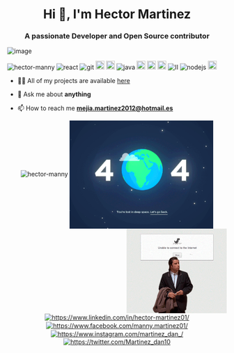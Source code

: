 

<!--
**hector-manny/hector-manny** is a ✨ _special_ ✨ repository because its `README.md` (this file) appears on your GitHub profile.

Here are some ideas to get you started:

- 🔭 I’m currently working on ...
- 🌱 I’m currently learning ...
- 👯 I’m looking to collaborate on ...
- 🤔 I’m looking for help with ...
- 💬 Ask me about ...
- 📫 How to reach me: ...
- 😄 Pronouns: ...
- ⚡ Fun fact: ...
-->
<h1 align="center">Hi 👋, I'm Hector Martinez </h1>
<h3 align="center">A passionate Developer and Open Source contributor </h3>

![image](https://github.com/saadeghi/saadeghi/blob/master/dino.gif)

<p align="left">
  <img src="https://komarev.com/ghpvc/?username=hector-manny" alt="hector-manny" />
   <img src="https://img.icons8.com/color/48/000000/react-native.png" alt="react" width="20" height="20"/>
  <img src="https://img.icons8.com/color/48/000000/git.png" alt="git" width="20" height="20"/> 
  <img src="https://img.icons8.com/color/48/000000/c-sharp-logo.png" width="20" height="20"/>
  <img src="https://img.icons8.com/color/48/000000/python.png" width="20" height="20" />
  <img src="https://img.icons8.com/color/48/000000/java-coffee-cup-logo.png" alt="java" width="20" height="20"/>
  <img src="https://img.icons8.com/color/50/000000/javascript.png" width="20" height="20" />
  <img src="https://img.icons8.com/fluent/48/000000/android-os.png" width="20" height="20" />
  <img src="https://img.icons8.com/color/48/000000/google-cloud-platform.png" width="20" height="20" />
  <img src="https://img.icons8.com/color/48/000000/intellij-idea.png" alt="II" width="20" height="20"/> 
  <img src="https://img.icons8.com/color/48/000000/nodejs.png" alt="nodejs" width="20" height="20"/>
  <img src="https://img.icons8.com/color/48/000000/kotlin.png" width="20" height="20"/>
  </p>
  
  
- 👨‍💻 All of my projects are available  [here](https://github.com/hector-manny?tab=repositories)

- 💬 Ask me about **anything**

- 📫 How to reach me **mejia.martinez2012@hotmail.es**

<p align="center"> 
   <img src="https://github-readme-stats.vercel.app/api?username=hector-manny&theme=highcontrast&show_icons=true" alt="hector-manny" />
  <img align="center" src="https://github.com/hector-manny/hector-manny/blob/master/Gifs/404.gif" width="330"/>
   <img align="right" src="https://github.com/hector-manny/hector-manny/blob/master/Gifs/ahh.gif?raw=true" width="230"/>
  </p>

<p align="center">
<a href="https://www.linkedin.com/in/hector-martinez01/" target="blank"><img align="center" src="https://cdn.jsdelivr.net/npm/simple-icons@3.0.1/icons/linkedin.svg" alt="https://www.linkedin.com/in/hector-martinez01/" height="20" width="20" /></a>
  <a href="https://www.facebook.com/manny.martinez01/" target="blank"><img align="center" src="https://cdn.jsdelivr.net/npm/simple-icons@3.0.1/icons/facebook.svg" alt="https://www.facebook.com/manny.martinez01/" height="20" width="20" /></a>
  <a href="https://www.instagram.com/martinez_dan_/" target="blank"><img align="center" src="https://cdn.jsdelivr.net/npm/simple-icons@3.0.1/icons/instagram.svg" alt="https://www.instagram.com/martinez_dan_/" height="20" width="20" /></a>
 <a href="https://twitter.com/Martinez_dan10" target="blank"><img align="center" src="https://cdn.jsdelivr.net/npm/simple-icons@3.0.1/icons/twitter.svg" alt="https://twitter.com/Martinez_dan10" height="20" width="20" /></a>

</p>
